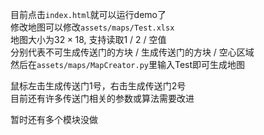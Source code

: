 目前点击`index.html`就可以运行demo了  
修改地图可以修改`assets/maps/Test.xlsx`  
地图大小为$32 \times 18$, 支持读取1 / 2 / 空值  
分别代表不可生成传送门的方块 / 生成传送门的方块 / 空心区域  
然后在`assets/maps/MapCreator.py`里输入Test即可生成地图  

鼠标左击生成传送门1号，右击生成传送门2号  
目前还有许多传送门相关的参数或算法需要改进  

暂时还有多个模块没做  
